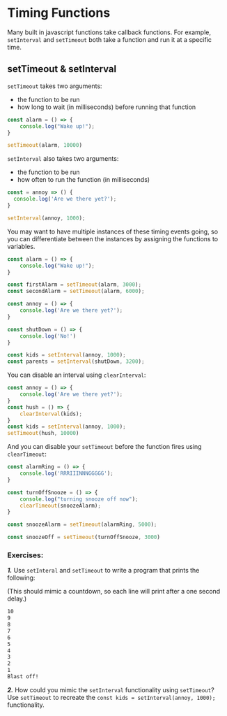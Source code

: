 # Timing Functions

Many built in javascript functions take callback functions. For example, `setInterval` and `setTimeout` both take a function and run it at a specific time.

## setTimeout & setInterval

`setTimeout` takes two arguments:

* the function to be run
* how long to wait \(in milliseconds\) before running that function

```javascript
const alarm = () => {
    console.log("Wake up!");
}

setTimeout(alarm, 10000)
```

`setInterval` also takes two arguments:

* the function to be run
* how often to run the function \(in milliseconds\)

```javascript
const = annoy => () {
  console.log('Are we there yet?');
}

setInterval(annoy, 1000);
```

You may want to have multiple instances of these timing events going, so you can differentiate between the instances by assigning the functions to variables.

```javascript
const alarm = () => {
    console.log("Wake up!");
}

const firstAlarm = setTimeout(alarm, 3000);
const secondAlarm = setTimeout(alarm, 6000);
```

```javascript
const annoy = () => {
    console.log('Are we there yet?');
}

const shutDown = () => {
    console.log('No!')
}

const kids = setInterval(annoy, 1000);
const parents = setInterval(shutDown, 3200);
```

You can disable an interval using `clearInterval`:

```javascript
const annoy = () => {
    console.log('Are we there yet?');
}
const hush = () => {
    clearInterval(kids);
}
const kids = setInterval(annoy, 1000);
setTimeout(hush, 10000)
```

And you can disable your `setTimeout` before the function fires using `clearTimeout`:

```javascript
const alarmRing = () => {
    console.log('RRRIIINNNGGGGG');
}

const turnOffSnooze = () => {
    console.log("turning snooze off now");
    clearTimeout(snoozeAlarm);
}

const snoozeAlarm = setTimeout(alarmRing, 5000);

const snoozeOff = setTimeout(turnOffSnooze, 3000)
```

### Exercises:

_**1.**_ Use `setInteral` and `setTimeout` to write a program that prints the following:

\(This should mimic a countdown, so each line will print after a one second delay.\)

```bash
10
9
8
7
6
5
4
3
2
1
Blast off!
```

_**2.**_ How could you mimic the `setInterval` functionality using `setTimeout`? Use `setTimeout` to recreate the `const kids = setInterval(annoy, 1000);` functionality.

